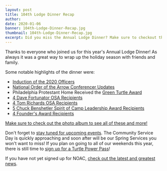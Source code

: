 ```yaml
---
layout: post
title: 104th Lodge Dinner Recap
author:
date: 2020-01-06
banner: 104th-Lodge-Dinner-Recap.jpg
thumbnail: 104th-Lodge-Dinner-Recap.jpg
excerpt: Did you miss the Annual Lodge Dinner? Make sure to checkout the highlights!
---
```


Thanks to everyone who joined us for this year's Annual Lodge Dinner! As always it was a great way to wrap up the holiday season with friends and family.

Some notable highlights of the dinner were:

- [Induction of the 2020 Officers](/officers/)
- [National Order of the Arrow Conferencer Updates](/news/2020-NOAC-Updates)
- Philadelphia Protestant Home Received the [Green Turtle Award](/history/awards/green-turtle)
- [4 Dave Fortunator OSA Recipients](/history/awards/adult-osa)
- [4 Tom Richards OSA Recipients](/history/awards/youth-osa)
- [5 Chuck Benshetler Spirit of Camp Leadership Award Recipients](/history/awards/camp-leadership)
- [4 Founder's Award Recipients](/history/awards/founders)

[Make sure to check out the photo album to see all of these and more!](https://flic.kr/s/aHsmKxQ7mp)

Don't forget to [stay tuned for upcoming events](/calendar). The Community Service Day is quickly approaching and soon after will be our Spring Services you won't want to miss! If you plan on going to all of our weekends this year, there is still time to [sign up for a Turtle Power Pass](/news/2020-Dues-and-Power-Pass)!

If you have not yet signed up for NOAC, [check out the latest and greatest news](/news/2020-NOAC-Updates).
